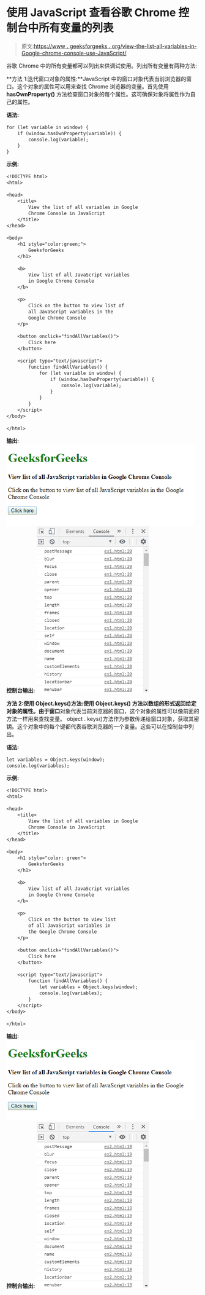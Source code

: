# 使用 JavaScript 查看谷歌 Chrome 控制台中所有变量的列表

> 原文:[https://www . geeksforgeeks . org/view-the-list-all-variables-in-Google-chrome-console-use-JavaScript/](https://www.geeksforgeeks.org/view-the-list-of-all-variables-in-google-chrome-console-using-javascript/)

谷歌 Chrome 中的所有变量都可以列出来供调试使用。列出所有变量有两种方法:

**方法 1:迭代窗口对象的属性:**JavaScript 中的窗口对象代表当前浏览器的窗口。这个对象的属性可以用来查找 Chrome 浏览器的变量。首先使用 **hasOwnProperty()** 方法检查窗口对象的每个属性。这可确保对象将属性作为自己的属性。

**语法:**

```
for (let variable in window) {
    if (window.hasOwnProperty(variable)) {
        console.log(variable);
    }
}
```

**示例:**

```
<!DOCTYPE html>
<html>

<head>
    <title>
        View the list of all variables in Google
        Chrome Console in JavaScript
    </title>
</head>

<body>
    <h1 style="color:green;">
        GeeksforGeeks
    </h1>

    <b>
        View list of all JavaScript variables
        in Google Chrome Console
    </b>

    <p>
        Click on the button to view list of
        all JavaScript variables in the
        Google Chrome Console
    </p>

    <button onclick="findAllVariables()">
        Click here
    </button>

    <script type="text/javascript">
        function findAllVariables() {
            for (let variable in window) {
                if (window.hasOwnProperty(variable)) {
                    console.log(variable);
                }
            }
        }
    </script>
</body>

</html>
```

**输出:**
![in-window-output](img/c5a01fbff5dd3034ab1e8af6d8c39416.png)
**控制台输出:**
![in-window-console](img/9a689911663d3a0f44addfaa7cd6e487.png)

**方法 2:使用 Object.keys()方法:**使用 **Object.keys()** 方法以数组的形式返回给定对象的属性。由于**窗口**对象代表当前浏览器的窗口，这个对象的属性可以像前面的方法一样用来查找变量。
object . keys()方法作为参数传递给窗口对象，获取其密钥。这个对象中的每个键都代表谷歌浏览器的一个变量。这些可以在控制台中列出。

**语法:**

```
let variables = Object.keys(window);
console.log(variables);
```

**示例:**

```
<!DOCTYPE html>
<html>

<head>
    <title>
        View the list of all variables in Google
        Chrome Console in JavaScript
    </title>
</head>

<body>
    <h1 style="color: green">
        GeeksforGeeks
    </h1>

    <b>
        View list of all JavaScript variables
        in Google Chrome Console
    </b>

    <p>
        Click on the button to view list
        of all JavaScript variables in 
        the Google Chrome Console
    </p>

    <button onclick="findAllVariables()">
        Click here
    </button>

    <script type="text/javascript">
        function findAllVariables() {
            let variables = Object.keys(window);
            console.log(variables);
        }
    </script>
</body>

</html>
```

**输出:**
![objectkeys-output](img/8dce8f69716e4f8d9db54578244df9f5.png)
**控制台输出:**
![objectkeys-console](img/ffdeb935937dbd3645be6ef2fad1dcff.png)